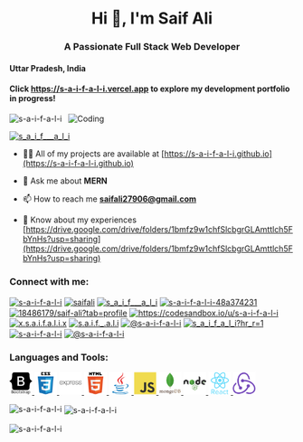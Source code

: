 <h1 align="center">Hi 👋, I'm Saif Ali</h1>
<h3 align="center">A Passionate Full Stack Web Developer</h3>
<h4 aligh="center">Uttar Pradesh, India</h4>
<h4>Click <a href="https://s-a-i-f-a-l-i.vercel.app" target="_blank" >https://s-a-i-f-a-l-i.vercel.app</a> to explore my development portfolio in progress!</h4>
<img align="right" alt="Coding" width="400" src="https://cdn.dribbble.com/users/1162077/screenshots/3848914/programmer.gif" />

<p align="left"> <img src="https://komarev.com/ghpvc/?username=s-a-i-f-a-l-i&label=Profile%20views&color=0e75b6&style=flat" alt="s-a-i-f-a-l-i" /> </p>

<p align="left"> <a href="https://twitter.com/s_a_i_f___a_l_i" target="blank"><img src="https://img.shields.io/twitter/follow/s_a_i_f___a_l_i?logo=twitter&style=for-the-badge" alt="s_a_i_f___a_l_i" /></a> </p>

- 👨‍💻 All of my projects are available at [https://s-a-i-f-a-l-i.github.io](https://s-a-i-f-a-l-i.github.io)

- 💬 Ask me about **MERN**

- 📫 How to reach me **saifali27906@gmail.com**

- 📄 Know about my experiences [https://drive.google.com/drive/folders/1bmfz9w1chfSlcbgrGLAmttlch5FbYnHs?usp=sharing](https://drive.google.com/drive/folders/1bmfz9w1chfSlcbgrGLAmttlch5FbYnHs?usp=sharing)

<h3 align="left">Connect with me:</h3>
<p align="left">
<a href="https://codepen.io/s-a-i-f-a-l-i" target="blank"><img align="center" src="https://raw.githubusercontent.com/rahuldkjain/github-profile-readme-generator/master/src/images/icons/Social/codepen.svg" alt="s-a-i-f-a-l-i" height="30" width="40" /></a>
<a href="https://dev.to/saifali" target="blank"><img align="center" src="https://raw.githubusercontent.com/rahuldkjain/github-profile-readme-generator/master/src/images/icons/Social/devto.svg" alt="saifali" height="30" width="40" /></a>
<a href="https://twitter.com/s_a_i_f___a_l_i" target="blank"><img align="center" src="https://raw.githubusercontent.com/rahuldkjain/github-profile-readme-generator/master/src/images/icons/Social/twitter.svg" alt="s_a_i_f___a_l_i" height="30" width="40" /></a>
<a href="https://linkedin.com/in/s-a-i-f-a-l-i-48a374231" target="blank"><img align="center" src="https://raw.githubusercontent.com/rahuldkjain/github-profile-readme-generator/master/src/images/icons/Social/linked-in-alt.svg" alt="s-a-i-f-a-l-i-48a374231" height="30" width="40" /></a>
<a href="https://stackoverflow.com/users/18486179/saif-ali?tab=profile" target="blank"><img align="center" src="https://raw.githubusercontent.com/rahuldkjain/github-profile-readme-generator/master/src/images/icons/Social/stack-overflow.svg" alt="18486179/saif-ali?tab=profile" height="30" width="40" /></a>
<a href="https://codesandbox.com/https://codesandbox.io/u/s-a-i-f-a-l-i" target="blank"><img align="center" src="https://raw.githubusercontent.com/rahuldkjain/github-profile-readme-generator/master/src/images/icons/Social/codesandbox.svg" alt="https://codesandbox.io/u/s-a-i-f-a-l-i" height="30" width="40" /></a>
<a href="https://fb.com/x.s.a.i.f.a.l.i.x" target="blank"><img align="center" src="https://raw.githubusercontent.com/rahuldkjain/github-profile-readme-generator/master/src/images/icons/Social/facebook.svg" alt="x.s.a.i.f.a.l.i.x" height="30" width="40" /></a>
<a href="https://instagram.com/s.a.i.f._.a.l.i" target="blank"><img align="center" src="https://raw.githubusercontent.com/rahuldkjain/github-profile-readme-generator/master/src/images/icons/Social/instagram.svg" alt="s.a.i.f._.a.l.i" height="30" width="40" /></a>
<a href="https://medium.com/@s-a-i-f-a-l-i" target="blank"><img align="center" src="https://raw.githubusercontent.com/rahuldkjain/github-profile-readme-generator/master/src/images/icons/Social/medium.svg" alt="@s-a-i-f-a-l-i" height="30" width="40" /></a>
<a href="https://www.hackerrank.com/s_a_i_f_a_l_i?hr_r=1" target="blank"><img align="center" src="https://raw.githubusercontent.com/rahuldkjain/github-profile-readme-generator/master/src/images/icons/Social/hackerrank.svg" alt="s_a_i_f_a_l_i?hr_r=1" height="30" width="40" /></a>
<a href="https://www.leetcode.com/s-a-i-f-a-l-i" target="blank"><img align="center" src="https://raw.githubusercontent.com/rahuldkjain/github-profile-readme-generator/master/src/images/icons/Social/leet-code.svg" alt="s-a-i-f-a-l-i" height="30" width="40" /></a>
<a href="https://www.hackerearth.com/@s-a-i-f-a-l-i" target="blank"><img align="center" src="https://raw.githubusercontent.com/rahuldkjain/github-profile-readme-generator/master/src/images/icons/Social/hackerearth.svg" alt="@s-a-i-f-a-l-i" height="30" width="40" /></a>
</p>

<h3 align="left">Languages and Tools:</h3>
<p align="left"> <a href="https://getbootstrap.com" target="_blank" rel="noreferrer"> <img src="https://raw.githubusercontent.com/devicons/devicon/master/icons/bootstrap/bootstrap-plain-wordmark.svg" alt="bootstrap" width="40" height="40"/> </a> <a href="https://www.w3schools.com/css/" target="_blank" rel="noreferrer"> <img src="https://raw.githubusercontent.com/devicons/devicon/master/icons/css3/css3-original-wordmark.svg" alt="css3" width="40" height="40"/> </a> <a href="https://expressjs.com" target="_blank" rel="noreferrer"> <img src="https://raw.githubusercontent.com/devicons/devicon/master/icons/express/express-original-wordmark.svg" alt="express" width="40" height="40"/> </a> <a href="https://www.w3.org/html/" target="_blank" rel="noreferrer"> <img src="https://raw.githubusercontent.com/devicons/devicon/master/icons/html5/html5-original-wordmark.svg" alt="html5" width="40" height="40"/> </a> <a href="https://www.java.com" target="_blank" rel="noreferrer"> <img src="https://raw.githubusercontent.com/devicons/devicon/master/icons/java/java-original.svg" alt="java" width="40" height="40"/> </a> <a href="https://developer.mozilla.org/en-US/docs/Web/JavaScript" target="_blank" rel="noreferrer"> <img src="https://raw.githubusercontent.com/devicons/devicon/master/icons/javascript/javascript-original.svg" alt="javascript" width="40" height="40"/> </a> <a href="https://www.mongodb.com/" target="_blank" rel="noreferrer"> <img src="https://raw.githubusercontent.com/devicons/devicon/master/icons/mongodb/mongodb-original-wordmark.svg" alt="mongodb" width="40" height="40"/> </a> <a href="https://nodejs.org" target="_blank" rel="noreferrer"> <img src="https://raw.githubusercontent.com/devicons/devicon/master/icons/nodejs/nodejs-original-wordmark.svg" alt="nodejs" width="40" height="40"/> </a> <a href="https://reactjs.org/" target="_blank" rel="noreferrer"> <img src="https://raw.githubusercontent.com/devicons/devicon/master/icons/react/react-original-wordmark.svg" alt="react" width="40" height="40"/> </a> <a href="https://redux.js.org" target="_blank" rel="noreferrer"> <img src="https://raw.githubusercontent.com/devicons/devicon/master/icons/redux/redux-original.svg" alt="redux" width="40" height="40"/> </a> </p>

<p><img align="left" src="https://github-readme-stats.vercel.app/api/top-langs?username=s-a-i-f-a-l-i&show_icons=true&locale=en&layout=compact" alt="s-a-i-f-a-l-i" /></p>

<p>&nbsp;<img align="center" src="https://github-readme-stats.vercel.app/api?username=s-a-i-f-a-l-i&show_icons=true&locale=en" alt="s-a-i-f-a-l-i" /></p>

<p><img align="center" src="https://github-readme-streak-stats.herokuapp.com/?user=s-a-i-f-a-l-i&" alt="s-a-i-f-a-l-i" /></p>
